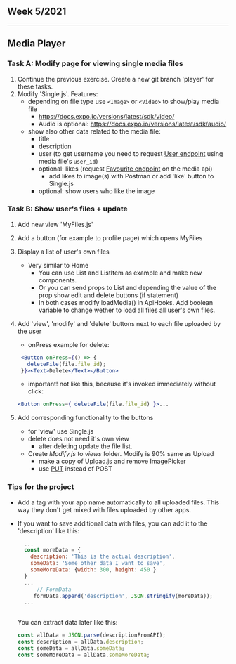 ## Week 5/2021

---

## Media Player

### Task A: Modify page for viewing single media files

1. Continue the previous exercise. Create a new git branch 'player' for these tasks.
1. Modify 'Single.js'. Features:
    - depending on file type use `<Image>` or `<Video>` to show/play media file
        - https://docs.expo.io/versions/latest/sdk/video/
        - Audio is optional: https://docs.expo.io/versions/latest/sdk/audio/
    - show also other data related to the media file:
        - title
        - description
        - user (to get username you need to request [User endpoint](http://media.mw.metropolia.fi/wbma/docs/#api-User-GetUser) using media file's `user_id`)
        - optional: likes (request [Favourite endpoint](http://media.mw.metropolia.fi/wbma/docs/#api-Favourite) on the media api)
            - add likes to image(s) with Postman or add 'like' button to Single.js
        - optional: show users who like the image

### Task B: Show user's files + update

1. Add new view 'MyFiles.js'
1. Add a button (for example to profile page) which opens MyFiles
1. Display a list of user's own files
    - Very similar to Home
       - You can use List and ListItem as example and make new components.
       - Or you can send props to List and depending the value of the prop show edit and delete buttons (if statement)
       - In both cases modify loadMedia() in ApiHooks.  Add boolean variable to change wether to load all files all user's own files.
1. Add 'view', 'modify' and 'delete' buttons next to each file uploaded by the user
    - onPress example for delete:
    
    ```jsx harmony
     <Button onPress={() => {
       deleteFile(file.file_id);
     }}><Text>Delete</Text></Button>
    ```
    
    - important! not like this, because it's invoked immediately without click:
    
    ```jsx harmony
    <Button onPress={ deleteFile(file.file_id) }>...
    ```
    
1. Add corresponding functionality to the buttons
    - for 'view' use Single.js
    - delete does not need it's own view
       - after deleting update the file list.
    - Create _Modify.js_ to _views_ folder. Modify is 90% same as Upload
        - make a copy of Upload.js and remove ImagePicker
        - use [PUT](http://media.mw.metropolia.fi/wbma/docs/#api-Media-UpdateMediaFile) instead of POST

### Tips for the project

- Add a tag with your app name automatically to all uploaded files. This way they don't get mixed with files uploaded by other apps.
- If you want to save additional data with files, you can add it to the 'description' like this:

    ```javascript
      ...
      const moreData = {
        description: 'This is the actual description',
        someData: 'Some other data I want to save',
        someMoreData: {width: 300, height: 450 } 
      }
      ...
          // FormData
         formData.append('description', JSON.stringify(moreData));
      ...
      
    ```
    
    You can extract data later like this:

    ```javascript
    const allData = JSON.parse(descriptionFromAPI);
    const description = allData.description;
    const someData = allData.someData;
    const someMoreData = allData.someMoreData;
    ```
